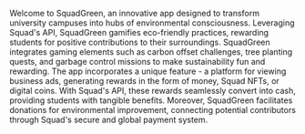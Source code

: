 Welcome to SquadGreen, an innovative app designed to transform university campuses into hubs of environmental consciousness. Leveraging Squad's API, SquadGreen gamifies eco-friendly practices, rewarding students for positive contributions to their surroundings.
SquadGreen integrates gaming elements such as carbon offset challenges, tree planting quests, and garbage control missions to make sustainability fun and rewarding. The app incorporates a unique feature - a platform for viewing business ads, generating rewards in the form of money, Squad NFTs, or digital coins. With Squad's API, these rewards seamlessly convert into cash, providing students with tangible benefits. Moreover, SquadGreen facilitates donations for environmental improvement, connecting potential contributors through Squad's secure and global payment system.
